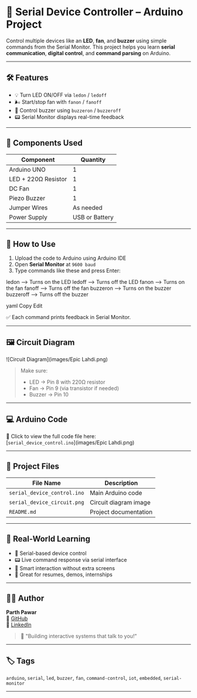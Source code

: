 # 🔌 Serial Device Controller – Arduino Project

Control multiple devices like an **LED**, **fan**, and **buzzer** using simple commands from the Serial Monitor. This project helps you learn **serial communication**, **digital control**, and **command parsing** on Arduino.

---

## 🛠 Features

- 💡 Turn LED ON/OFF via `ledon` / `ledoff`
- 🌬️ Start/stop fan with `fanon` / `fanoff`
- 🔔 Control buzzer using `buzzeron` / `buzzeroff`
- 📟 Serial Monitor displays real-time feedback

---

## 🔩 Components Used

| Component          | Quantity |
|-------------------|----------|
| Arduino UNO        | 1        |
| LED + 220Ω Resistor| 1        |
| DC Fan             | 1        |
| Piezo Buzzer       | 1        |
| Jumper Wires       | As needed |
| Power Supply       | USB or Battery |

---

## 🧠 How to Use

1. Upload the code to Arduino using Arduino IDE  
2. Open **Serial Monitor** at `9600 baud`  
3. Type commands like these and press Enter:

ledon --> Turns on the LED
ledoff --> Turns off the LED
fanon --> Turns on the fan
fanoff --> Turns off the fan
buzzeron --> Turns on the buzzer
buzzeroff --> Turns off the buzzer

yaml
Copy
Edit

✅ Each command prints feedback in Serial Monitor.

---

## 🖼️ Circuit Diagram

![Circuit Diagram](images/Epic Lahdi.png)

> Make sure:
> - LED → Pin 8 with 220Ω resistor  
> - Fan → Pin 9 (via transistor if needed)  
> - Buzzer → Pin 10

---

## 💻 Arduino Code

📂 Click to view the full code file here:  
[`serial_device_control.ino`](images/Epic Lahdi.png)

---

## 📁 Project Files

| File Name                 | Description                |
|--------------------------|----------------------------|
| `serial_device_control.ino` | Main Arduino code        |
| `serial_device_circuit.png` | Circuit diagram image    |
| `README.md`               | Project documentation     |

---

## 🚀 Real-World Learning

- 🔌 Serial-based device control  
- 📟 Live command response via serial interface  
- 🔧 Smart interaction without extra screens  
- 💼 Great for resumes, demos, internships

---

## 👨‍💻 Author

**Parth Pawar**  
🔗 [GitHub](https://github.com/parth-558)  
🔗 [LinkedIn](https://www.linkedin.com/in/parth-pawar-b82628248/)

> 💬 "Building interactive systems that talk to you!"

---

## 🏷️ Tags

`arduino`, `serial`, `led`, `buzzer`, `fan`, `command-control`, `iot`, `embedded`, `serial-monitor`

---
